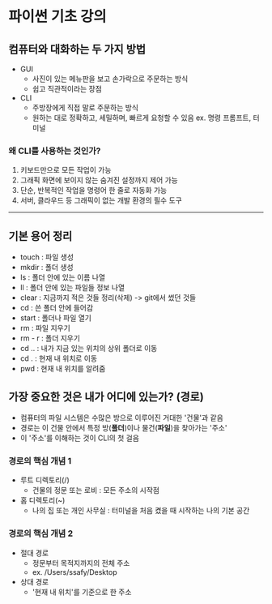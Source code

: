 # 파이썬 기초 강의
## 컴퓨터와 대화하는 두 가지 방법
- GUI
    - 사진이 있는 메뉴판을 보고 손가락으로 주문하는 방식
    - 쉽고 직관적이라는 장점 
- CLI
    - 주방장에게 직접 말로 주문하는 방식
    - 원하는 대로 정확하고, 세밀하며, 빠르게 요청할 수 있음 ex. 명령 프롬프트, 터미널

### 왜 CLI를 사용하는 것인가?
1. 키보드만으로 모든 작업이 가능
2. 그래픽 화면에 보이지 않는 숨겨진 설정까지 제어 가능
3. 단순, 반복적인 작업을 명령어 한 줄로 자동화 가능
4. 서버, 클라우드 등 그래픽이 없는 개발 환경의 필수 도구
---
## 기본 용어 정리
- touch : 파일 생성
- mkdir : 폴더 생성
- ls : 폴더 안에 있는 이름 나열
- ll : 폴더 안에 있는 파일들 정보 나열
- clear : 지금까지 적은 것들 정리(삭제) -> git에서 썼던 것들
- cd : 쓴 폴더 안에 들어감
- start : 폴더나 파일 열기
- rm : 파일 지우기
- rm - r : 폴더 지우기
- cd .. : 내가 지금 있는 위치의 상위 폴더로 이동
- cd . : 현재 내 위치로 이동
- pwd : 현재 내 위치를 알려줌

## 가장 중요한 것은 내가 어디에 있는가? (경로)
- 컴퓨터의 파일 시스템은 수많은 방으로 이루어진 거대한 '건물'과 같음
- 경로는 이 건물 안에서 특정 방(**폴더**)이나 물건(**파일**)을 찾아가는 '주소'
- 이 '주소'를 이해하는 것이 CLI의 첫 걸음

### 경로의 핵심 개념 1
- 루트 디렉토리(/)
    - 건물의 정문 또는 로비 : 모든 주소의 시작점
- 홈 디렉토리(~)
    - 나의 집 또는 개인 사무실 : 터미널을 처음 켰을 때 시작하는 나의 기본 공간
### 경로의 핵심 개념 2
- 절대 경로
    - 정문부터 목적지까지의 전체 주소
    - ex. /Users/ssafy/Desktop
- 상대 경로
    - '현재 내 위치'를 기준으로 한 주소


